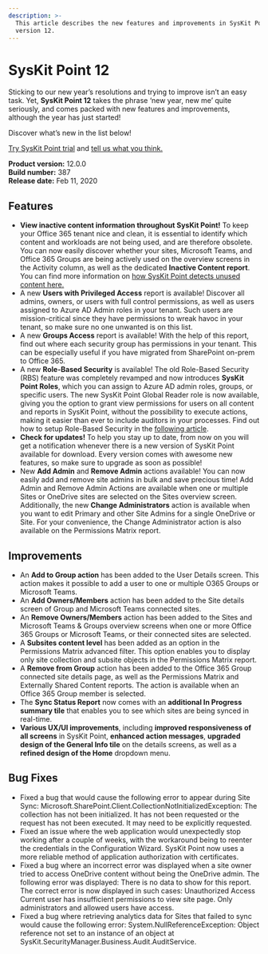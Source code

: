 ```yaml
---
description: >-
  This article describes the new features and improvements in SysKit Point
  version 12.
---
```


# SysKit Point 12

Sticking to our new year’s resolutions and trying to improve isn’t an easy task. Yet, **SysKit Point 12** takes the phrase ‘new year, new me’ quite seriously, and comes packed with new features and improvements, although the year has just started!  
  
Discover what’s new in the list below!

[Try SysKit Point trial](https://syskit.com/products/point/download/) and [tell us what you think.](https://www.syskit.com/company/contact-us/)

**Product version:** 12.0.0  
**Build number:** 387  
**Release date:** Feb 11, 2020

## Features

* **View inactive content information throughout SysKit Point!** To keep your Office 365 tenant nice and clean, it is essential to identify which content and workloads are not being used, and are therefore obsolete. You can now easily discover whether your sites, Microsoft Teams, and Office 365 Groups are being actively used on the overview screens in the Activity column, as well as the dedicated **Inactive Content report**. You can find more information on [how SysKit Point detects unused content here.](../common-tasks/inactive-content.md)
* A new **Users with Privileged Access** report is available! Discover all admins, owners, or users with full control permissions, as well as users assigned to Azure AD Admin roles in your tenant. Such users are mission-critical since they have permissions to wreak havoc in your tenant, so make sure no one unwanted is on this list.
* A new **Groups Access** report is available! With the help of this report, find out where each security group has permissions in your tenant. This can be especially useful if you have migrated from SharePoint on-prem to Office 365.
* A new **Role-Based Security** is available! The old Role-Based Security \(RBS\) feature was completely revamped and now introduces **SysKit Point Roles**, which you can assign to Azure AD admin roles, groups, or specific users. The new SysKit Point Global Reader role is now available, giving you the option to grant view permissions for users on all content and reports in SysKit Point, without the possibility to execute actions, making it easier than ever to include auditors in your processes. Find out how to setup Role-Based Security in the [following article](../installation-and-configuration/enable-role-based-access.md).
* **Check for updates!** To help you stay up to date, from now on you will get a notification whenever there is a new version of SysKit Point available for download. Every version comes with awesome new features, so make sure to upgrade as soon as possible!
* New **Add Admin** and **Remove Admin** actions available! You can now easily add and remove site admins in bulk and save precious time! Add Admin and Remove Admin Actions are available when one or multiple Sites or OneDrive sites are selected on the Sites overview screen. Additionally, the new **Change Administrators** action is available when you want to edit Primary and other Site Admins for a single OneDrive or Site. For your convenience, the Change Administrator action is also available on the Permissions Matrix report.

## Improvements

* An **Add to Group action** has been added to the User Details screen. This action makes it possible to add a user to one or multiple O365 Groups or Microsoft Teams.
* An **Add Owners/Members** action has been added to the Site details screen of Group and Microsoft Teams connected sites.
* An **Remove Owners/Members** action has been added to the Sites and Microsoft Teams & Groups overview screens when one or more Office 365 Groups or Microsoft Teams, or their connected sites are selected.
* A **Subsites content level** has been added as an option in the Permissions Matrix advanced filter. This option enables you to display only site collection and subsite objects in the Permissions Matrix report.
* A **Remove from Group** action has been added to the Office 365 Group connected site details page, as well as the Permissions Matrix and Externally Shared Content reports. The action is available when an Office 365 Group member is selected.
* The **Sync Status Report** now comes with an **additional In Progress summary tile** that enables you to see which sites are being synced in real-time.
* **Various UX/UI improvements**, including **improved responsiveness of all screens** in SysKit Point, **enhanced action messages**, **upgraded design of the General Info tile** on the details screens, as well as a **refined design of the Home** dropdown menu.

## Bug Fixes

* Fixed a bug that would cause the following error to appear during Site Sync: Microsoft.SharePoint.Client.CollectionNotInitializedException: The collection has not been initialized. It has not been requested or the request has not been executed. It may need to be explicitly requested.
* Fixed an issue where the web application would unexpectedly stop working after a couple of weeks, with the workaround being to reenter the credentials in the Configuration Wizard. SysKit Point now uses a more reliable method of application authorization with certificates.
* Fixed a bug where an incorrect error was displayed when a site owner tried to access OneDrive content without being the OneDrive admin. The following error was displayed: There is no data to show for this report. The correct error is now displayed in such cases: Unauthorized Access Current user has insufficient permissions to view site page. Only administrators and allowed users have access.
* Fixed a bug where retrieving analytics data for Sites that failed to sync would cause the following error: System.NullReferenceException: Object reference not set to an instance of an object at SysKit.SecurityManager.Business.Audit.AuditService.

